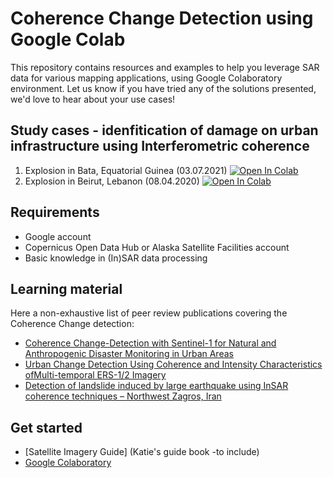 # Coherence Change Detection using Google Colab

This repository contains resources and examples to help you leverage SAR data for various mapping applications, using Google Colaboratory environment. 
Let us know if you have tried any of the solutions presented, we'd love to hear about your use cases!

## Study cases - idenfitication of damage on urban infrastructure using Interferometric coherence

1. Explosion in Bata, Equatorial Guinea (03.07.2021) [![Open In Colab](https://colab.research.google.com/assets/colab-badge.svg)](https://colab.research.google.com/github/mdelgadoblasco/GOST_SAR/blob/master/Coherence%20Change%20Detection/WB_Bata_HandOn_session.ipynb)
2. Explosion in Beirut, Lebanon (08.04.2020) [![Open In Colab](https://colab.research.google.com/assets/colab-badge.svg)](https://colab.research.google.com/github/mdelgadoblasco/GOST_SAR/blob/master/Coherence%20Change%20Detection/WB_Beirut_HandsOn_session.ipynb)

## Requirements
- Google account
- Copernicus Open Data Hub or Alaska Satellite Facilities account
- Basic knowledge in (In)SAR data processing

## Learning material 
Here a non-exhaustive list of peer review publications covering the Coherence Change detection: 
 - [Coherence Change-Detection with Sentinel-1 for Natural and Anthropogenic Disaster Monitoring in Urban Areas](https://www.mdpi.com/2072-4292/10/7/1026)
 - [Urban Change Detection Using Coherence and Intensity Characteristics ofMulti-temporal ERS-1/2 Imagery](http://earth.esa.int/workshops/fringe2005/proceedings/papers/350_liao.pdf)
 - [Detection of landslide induced by large earthquake using InSAR coherence techniques – Northwest Zagros, Iran](https://www.sciencedirect.com/science/article/pii/S1110982318302886)


## Get started
- [Satellite Imagery Guide] (Katie's guide book -to include)
- [Google Colaboratory](https://colab.research.google.com/notebooks/intro.ipynb)
  > 
